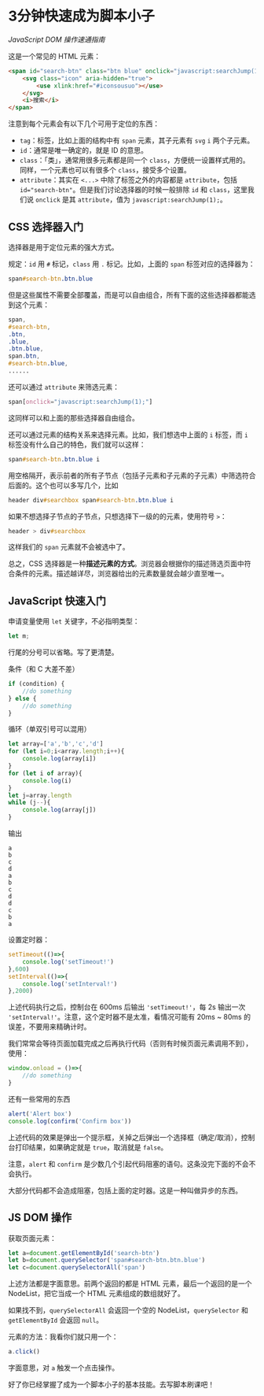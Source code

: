 # 3分钟快速成为脚本小子

*JavaScript DOM 操作速通指南*

这是一个常见的 HTML 元素：

```html
<span id="search-btn" class="btn blue" onclick="javascript:searchJump(1);">
    <svg class="icon" aria-hidden="true">
        <use xlink:href="#iconsousuo"></use>
    </svg>
    <i>搜索</i>
</span>
```

注意到每个元素会有以下几个可用于定位的东西：

- `tag`：标签，比如上面的结构中有 `span` 元素，其子元素有 `svg` `i` 两个子元素。
- `id`：通常是唯一确定的，就是 ID 的意思。
- `class`：「类」，通常用很多元素都是同一个 `class`，方便统一设置样式用的。同样，一个元素也可以有很多个 `class`，接受多个设置。
- `attribute`：其实在 `<...>` 中除了标签之外的内容都是 `attribute`，包括 `id="search-btn"`。但是我们讨论选择器的时候一般排除 `id` 和 `class`，这里我们说 `onclick` 是其 `attribute`，值为 `javascript:searchJump(1);`。

## CSS 选择器入门

选择器是用于定位元素的强大方式。

规定：`id` 用 `#` 标记，`class` 用 `.` 标记。比如，上面的 `span` 标签对应的选择器为：

```css
span#search-btn.btn.blue
```

但是这些属性不需要全部覆盖，而是可以自由组合，所有下面的这些选择器都能选到这个元素：

```css
span,
#search-btn,
.btn,
.blue,
.btn.blue,
span.btn,
#search-btn.blue,
......
```

还可以通过 `attribute` 来筛选元素：

```css
span[onclick="javascript:searchJump(1);"]
```

这同样可以和上面的那些选择器自由组合。

还可以通过元素的结构关系来选择元素。比如，我们想选中上面的 `i` 标签，而 `i` 标签没有什么自己的特色，我们就可以这样：

```css
span#search-btn.btn.blue i
```

用空格隔开，表示前者的所有子节点（包括子元素和子元素的子元素）中筛选符合后面的。这个也可以多写几个，比如

```css
header div#searchbox span#search-btn.btn.blue i
```

如果不想选择子节点的子节点，只想选择下一级的的元素，使用符号 `>`：

```css
header > div#searchbox
```

这样我们的 `span` 元素就不会被选中了。

总之，CSS 选择器是一种**描述元素的方式**。浏览器会根据你的描述筛选页面中符合条件的元素。描述越详尽，浏览器给出的元素数量就会越少直至唯一。

## JavaScript 快速入门

申请变量使用 `let` 关键字，不必指明类型：

```js
let m;
```

行尾的分号可以省略。写了更清楚。

条件（和 C 大差不差）

```js
if (condition) {
    //do something
} else {
    //do something
}
```

循环（单双引号可以混用）

```js
let array=['a','b','c','d']
for (let i=0;i<array.length;i++){
    console.log(array[i])
}
for (let i of array){
    console.log(i)
}
let j=array.length
while (j--){
    console.log(array[j])
}
```

输出

```
a
b
c
d
a
b
c
d
d
c
b
a
```

设置定时器：

```js
setTimeout(()=>{
    console.log('setTimeout!')
},600)
setInterval(()=>{
    console.log('setInterval!')
},2000)
```

上述代码执行之后，控制台在 600ms 后输出 `'setTimeout!'`，每 2s 输出一次 `'setInterval!'`。注意，这个定时器不是太准，看情况可能有 20ms ~ 80ms 的误差，不要用来精确计时。

我们常常会等待页面加载完成之后再执行代码（否则有时候页面元素调用不到），使用：

```js
window.onload = ()=>{
    //do something
}
```

还有一些常用的东西

```js
alert('Alert box')
console.log(confirm('Confirm box'))
```

上述代码的效果是弹出一个提示框，关掉之后弹出一个选择框（确定/取消），控制台打印结果，如果确定就是 `true`，取消就是 `false`。

注意，`alert` 和 `confirm` 是少数几个引起代码阻塞的语句。这条没完下面的不会不会执行。

大部分代码都不会造成阻塞，包括上面的定时器。这是一种叫做异步的东西。

## JS DOM 操作

获取页面元素：

```js
let a=document.getElementById('search-btn')
let b=document.querySelector('span#search-btn.btn.blue')
let c=document.querySelectorAll('span')
```

上述方法都是字面意思。前两个返回的都是 HTML 元素，最后一个返回的是一个 NodeList，把它当成一个 HTML 元素组成的数组就好了。

如果找不到，`querySelectorAll` 会返回一个空的 NodeList，`querySelector` 和 `getElementById` 会返回 `null`。

元素的方法：我看你们就只用一个：

```js
a.click()
```

字面意思，对 `a` 触发一个点击操作。

好了你已经掌握了成为一个脚本小子的基本技能。去写脚本刷课吧！